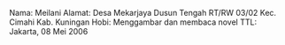 Nama: Meilani
Alamat: Desa Mekarjaya
        Dusun Tengah
        RT/RW 03/02
        Kec. Cimahi
        Kab. Kuningan
Hobi: Menggambar dan membaca novel
TTL: Jakarta, 08 Mei 2006
